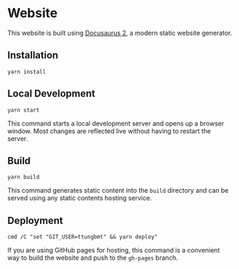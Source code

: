 # Website

This website is built using [Docusaurus 2](https://docusaurus.io/), a modern static website generator.

## Installation

```console
yarn install
```

## Local Development

```console
yarn start
```

This command starts a local development server and opens up a browser window. Most changes are reflected live without having to restart the server.

## Build

```console
yarn build
```

This command generates static content into the `build` directory and can be served using any static contents hosting service.

## Deployment

```console
cmd /C "set "GIT_USER=ttungbmt" && yarn deploy"
```

If you are using GitHub pages for hosting, this command is a convenient way to build the website and push to the `gh-pages` branch.
